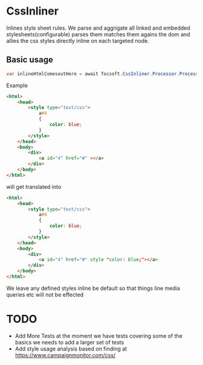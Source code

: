 CssInliner
==========

Inlines style sheet rules. We parse and aggrigate all linked and embedded stylesheets(configurable) parses them matches them agains the dom and allies the css styles directly inline on each targeted node.

## Basic usage

```c#
var inlineHtmlComesoutHere = await Tocsoft.CssInliner.Processor.Process(htmlGoesHere);
```

Example
```html
<html>
    <head>
        <style type="text/css">
            a#4
            {
                color: blue;
            }    
        </style>
    </head>
    <body>
        <div>
            <a id="4" href="#" ></a>
        </div>
    </body>
</html>
```

will get translated into 

```html
<html>
    <head>
        <style type="text/css">
            a#4
            {
                color: blue;
            }    
        </style>
    </head>
    <body>
        <div>
            <a id="4" href="#" style "color: blue;"></a>
        </div>
    </body>
</html>
```
We leave any defined styles inline be default so that things line media queries etc will not be effected


# TODO
* Add More Tests at the moment we have tests covering some of the basics we needs to add a larger set of tests
* Add style usage analysis based on finding at https://www.campaignmonitor.com/css/